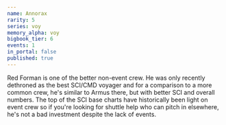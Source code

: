 ```yaml
---
name: Annorax
rarity: 5
series: voy
memory_alpha: voy
bigbook_tier: 6
events: 1
in_portal: false
published: true
---
```


Red Forman is one of the better non-event crew. He was only recently dethroned as the best SCI/CMD voyager and for a comparison to a more common crew, he's similar to Armus there, but with better SCI and overall numbers. The top of the SCI base charts have historically been light on event crew so if you're looking for shuttle help who can pitch in elsewhere, he's not a bad investment despite the lack of events.
